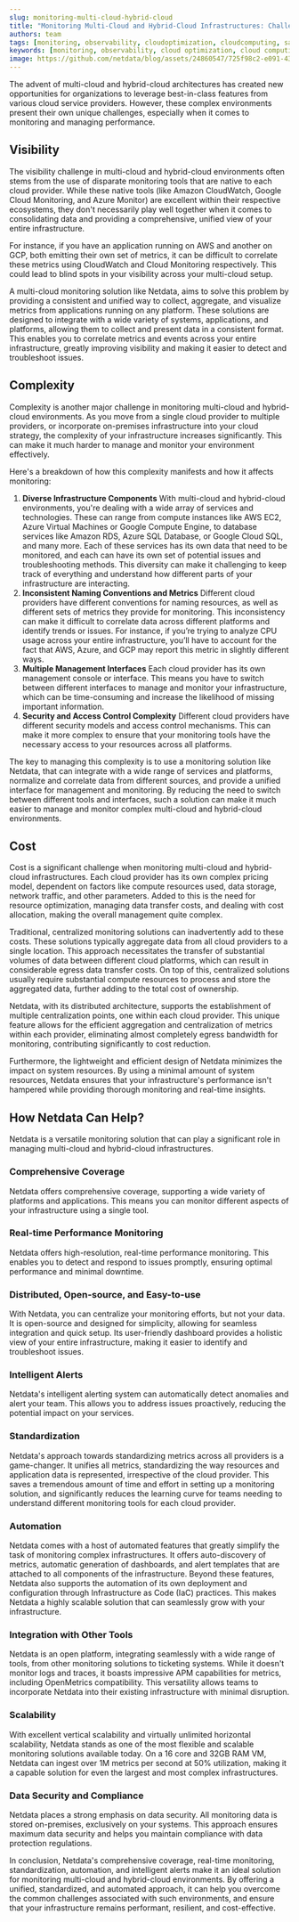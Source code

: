 ```yaml
---
slug: monitoring-multi-cloud-hybrid-cloud
title: "Monitoring Multi-Cloud and Hybrid-Cloud Infrastructures: Challenges and Best Practices"
authors: team
tags: [monitoring, observability, cloudoptimization, cloudcomputing, saas, multicloud, hybridcloud]
keywords: [monitoring, observability, cloud optimization, cloud computing, saas, multicloud, hybridcloud]
image: https://github.com/netdata/blog/assets/24860547/725f98c2-e091-43ef-8ad4-559aac5441d0
---
```


The advent of multi-cloud and hybrid-cloud architectures has created new opportunities for organizations to leverage best-in-class features from various cloud service providers. However, these complex environments present their own unique challenges, especially when it comes to monitoring and managing performance.

<!--truncate-->

## Visibility

The visibility challenge in multi-cloud and hybrid-cloud environments often stems from the use of disparate monitoring tools that are native to each cloud provider. While these native tools (like Amazon CloudWatch, Google Cloud Monitoring, and Azure Monitor) are excellent within their respective ecosystems, they don't necessarily play well together when it comes to consolidating data and providing a comprehensive, unified view of your entire infrastructure.

For instance, if you have an application running on AWS and another on GCP, both emitting their own set of metrics, it can be difficult to correlate these metrics using CloudWatch and Cloud Monitoring respectively. This could lead to blind spots in your visibility across your multi-cloud setup.

A multi-cloud monitoring solution like Netdata, aims to solve this problem by providing a consistent and unified way to collect, aggregate, and visualize metrics from applications running on any platform. These solutions are designed to integrate with a wide variety of systems, applications, and platforms, allowing them to collect and present data in a consistent format. This enables you to correlate metrics and events across your entire infrastructure, greatly improving visibility and making it easier to detect and troubleshoot issues.

## Complexity

Complexity is another major challenge in monitoring multi-cloud and hybrid-cloud environments. As you move from a single cloud provider to multiple providers, or incorporate on-premises infrastructure into your cloud strategy, the complexity of your infrastructure increases significantly. This can make it much harder to manage and monitor your environment effectively.

Here's a breakdown of how this complexity manifests and how it affects monitoring:

1. **Diverse Infrastructure Components** 
With multi-cloud and hybrid-cloud environments, you're dealing with a wide array of services and technologies. These can range from compute instances like AWS EC2, Azure Virtual Machines or Google Compute Engine, to database services like Amazon RDS, Azure SQL Database, or Google Cloud SQL, and many more. Each of these services has its own data that need to be monitored, and each can have its own set of potential issues and troubleshooting methods. This diversity can make it challenging to keep track of everything and understand how different parts of your infrastructure are interacting.
2. **Inconsistent Naming Conventions and Metrics** 
Different cloud providers have different conventions for naming resources, as well as different sets of metrics they provide for monitoring. This inconsistency can make it difficult to correlate data across different platforms and identify trends or issues. For instance, if you’re trying to analyze CPU usage across your entire infrastructure, you’ll have to account for the fact that AWS, Azure, and GCP may report this metric in slightly different ways.
3. **Multiple Management Interfaces** 
Each cloud provider has its own management console or interface. This means you have to switch between different interfaces to manage and monitor your infrastructure, which can be time-consuming and increase the likelihood of missing important information.
4. **Security and Access Control Complexity** 
Different cloud providers have different security models and access control mechanisms. This can make it more complex to ensure that your monitoring tools have the necessary access to your resources across all platforms.

The key to managing this complexity is to use a monitoring solution like Netdata, that can integrate with a wide range of services and platforms, normalize and correlate data from different sources, and provide a unified interface for management and monitoring. By reducing the need to switch between different tools and interfaces, such a solution can make it much easier to manage and monitor complex multi-cloud and hybrid-cloud environments.

## Cost

Cost is a significant challenge when monitoring multi-cloud and hybrid-cloud infrastructures. Each cloud provider has its own complex pricing model, dependent on factors like compute resources used, data storage, network traffic, and other parameters. Added to this is the need for resource optimization, managing data transfer costs, and dealing with cost allocation, making the overall management quite complex.

Traditional, centralized monitoring solutions can inadvertently add to these costs. These solutions typically aggregate data from all cloud providers to a single location. This approach necessitates the transfer of substantial volumes of data between different cloud platforms, which can result in considerable egress data transfer costs. On top of this, centralized solutions usually require substantial compute resources to process and store the aggregated data, further adding to the total cost of ownership.

Netdata, with its distributed architecture, supports the establishment of multiple centralization points, one within each cloud provider. This unique feature allows for the efficient aggregation and centralization of metrics within each provider, eliminating almost completely egress bandwidth for monitoring, contributing significantly to cost reduction.

Furthermore, the lightweight and efficient design of Netdata minimizes the impact on system resources. By using a minimal amount of system resources, Netdata ensures that your infrastructure's performance isn't hampered while providing thorough monitoring and real-time insights.


## How Netdata Can Help?

Netdata is a versatile monitoring solution that can play a significant role in managing multi-cloud and hybrid-cloud infrastructures.


### Comprehensive Coverage

Netdata offers comprehensive coverage, supporting a wide variety of platforms and applications. This means you can monitor different aspects of your infrastructure using a single tool.


### Real-time Performance Monitoring

Netdata offers high-resolution, real-time performance monitoring. This enables you to detect and respond to issues promptly, ensuring optimal performance and minimal downtime.


### Distributed, Open-source, and Easy-to-use

With Netdata, you can centralize your monitoring efforts, but not your data. It is open-source and designed for simplicity, allowing for seamless integration and quick setup. Its user-friendly dashboard provides a holistic view of your entire infrastructure, making it easier to identify and troubleshoot issues.


### Intelligent Alerts

Netdata's intelligent alerting system can automatically detect anomalies and alert your team. This allows you to address issues proactively, reducing the potential impact on your services.


### Standardization

Netdata's approach towards standardizing metrics across all providers is a game-changer. It unifies all metrics, standardizing the way resources and application data is represented, irrespective of the cloud provider. This saves a tremendous amount of time and effort in setting up a monitoring solution, and significantly reduces the learning curve for teams needing to understand different monitoring tools for each cloud provider.


### Automation

Netdata comes with a host of automated features that greatly simplify the task of monitoring complex infrastructures. It offers auto-discovery of metrics, automatic generation of dashboards, and alert templates that are attached to all components of the infrastructure. Beyond these features, Netdata also supports the automation of its own deployment and configuration through Infrastructure as Code (IaC) practices. This makes Netdata a highly scalable solution that can seamlessly grow with your infrastructure.


### Integration with Other Tools

Netdata is an open platform, integrating seamlessly with a wide range of tools, from other monitoring solutions to ticketing systems. While it doesn't monitor logs and traces, it boasts impressive APM capabilities for metrics, including OpenMetrics compatibility. This versatility allows teams to incorporate Netdata into their existing infrastructure with minimal disruption.


### Scalability

With excellent vertical scalability and virtually unlimited horizontal scalability, Netdata stands as one of the most flexible and scalable monitoring solutions available today. On a 16 core and 32GB RAM VM, Netdata can ingest over 1M metrics per second at 50% utilization, making it a capable solution for even the largest and most complex infrastructures.


### Data Security and Compliance

Netdata places a strong emphasis on data security. All monitoring data is stored on-premises, exclusively on your systems. This approach ensures maximum data security and helps you maintain compliance with data protection regulations.

In conclusion, Netdata's comprehensive coverage, real-time monitoring, standardization, automation, and intelligent alerts make it an ideal solution for monitoring multi-cloud and hybrid-cloud environments. By offering a unified, standardized, and automated approach, it can help you overcome the common challenges associated with such environments, and ensure that your infrastructure remains performant, resilient, and cost-effective.
